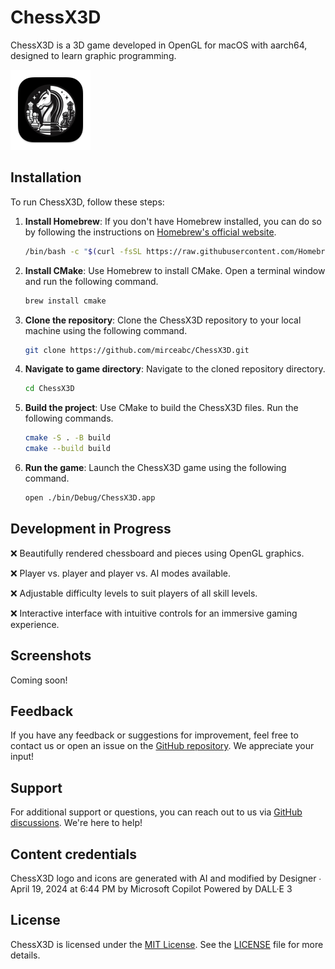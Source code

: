 # ChessX3D 
ChessX3D is a 3D game developed in OpenGL for macOS with aarch64, designed to learn graphic programming.
 
![ChessGL](resources/icon_128x128.png)

## Installation

To run ChessX3D, follow these steps:

1. **Install Homebrew**: If you don't have Homebrew installed, you can do so by following the instructions on [Homebrew's official website](https://brew.sh/).
    
    ```bash
    /bin/bash -c "$(curl -fsSL https://raw.githubusercontent.com/Homebrew/install/HEAD/install.sh)"
    ```
2. **Install CMake**: Use Homebrew to install CMake. Open a terminal window and run the following command.

   ```bash
   brew install cmake
   
3. **Clone the repository**: Clone the ChessX3D repository to your local machine using the following command.

    ```bash
    git clone https://github.com/mirceabc/ChessX3D.git
    ```
4. **Navigate to game directory**: Navigate to the cloned repository directory.
    
    ```bash
    cd ChessX3D
    ```
5. **Build the project**: Use CMake to build the ChessX3D files. Run the following commands.

    ```bash
    cmake -S . -B build
    cmake --build build
    ```
   
6. **Run the game**: Launch the ChessX3D game using the following command.

    ```bash
    open ./bin/Debug/ChessX3D.app
    ```

## Development in Progress

❌ Beautifully rendered chessboard and pieces using OpenGL graphics.

❌ Player vs. player and player vs. AI modes available.

❌ Adjustable difficulty levels to suit players of all skill levels.

❌ Interactive interface with intuitive controls for an immersive gaming experience.

## Screenshots

Coming soon!

## Feedback

If you have any feedback or suggestions for improvement, feel free to contact us or open an issue on the [GitHub repository](https://github.com/mirceabc/ChessX3D/issues). We appreciate your input!

## Support

For additional support or questions, you can reach out to us via [GitHub discussions](https://github.com/mirceabc/ChessX3D/discussions). We're here to help!

## Content credentials
ChessX3D logo and icons are generated with AI and modified by Designer ∙ April 19, 2024 at 6:44 PM by Microsoft Copilot Powered by DALL·E 3

## License

ChessX3D is licensed under the [MIT License](LICENSE). See the [LICENSE](LICENSE) file for more details.

